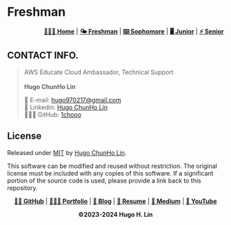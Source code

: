 # Freshman


<div align="right">
    <p>
        <a href="https://1chooo.github.io/my-uni-courses/"><b>👨🏻‍💻 Home</b></a> |
        <a href="https://1chooo.github.io/my-uni-courses/freshman/"><b>🌤️ Freshman</b></a> |
        <a href="https://1chooo.github.io/my-uni-courses/sophomore/"><b>⌨️ Sophomore</b></a> |
        <a href="https://1chooo.github.io/my-uni-courses/junior/"><b>🖥️ Junior</b></a> |
        <a href="https://1chooo.github.io/my-uni-courses/senior/"><b>⚡️ Senior</b></a>
    </p>
</div>

## CONTACT INFO.

> AWS Educate Cloud Ambassador, Technical Support 
> <br>
> <br>
> **Hugo ChunHo Lin**
> 
> <aside>
>   📩 E-mail: <a href="mailto:hugo970217@gmail.com">hugo970217@gmail.com</a>
> <br>
>   🧳 Linkedin: <a href="https://www.linkedin.com/in/1chooo/">Hugo ChunHo Lin</a>
> <br>
>   👨🏻‍💻 GitHub: <a href="https://github.com/1chooo">1chooo</a>
>    
> </aside>

## License
Released under [MIT](https://1chooo.github.io/my-uni-courses/LICENSE) by [Hugo ChunHo Lin](https://github.com/1chooo).

This software can be modified and reused without restriction.
The original license must be included with any copies of this software.
If a significant portion of the source code is used, please provide a link back to this repository.


<div align="center">
    <p>
        <a href="https://github.com/1chooo" target="_blank"><b>👨🏻 GitHub</b></a> |
        <a href="https://1chooo-github-io-1chooo.vercel.app/" target="_blank"><b>👨🏻‍💻 Portfolio</b></a> |
        <a href="https://1chooo.github.io/1chooo-blog/" target="_blank"><b>📓 Blog</b></a> |
        <a href="https://1chooo-github-io-1chooo.vercel.app/resume" target="_blank"><b>🧳 Resume</b></a> |
        <a href="https://medium.com/@1chooo" target="_blank"><b>📠 Medium</b></a> |
        <a href="https://www.youtube.com/channel/UCpBU1rXOfdTtxX939f_P_dA" target="_blank"><b>🎥 YouTube</b></a>
    </p>
    <div>
        <b>©2023-2024  Hugo H. Lin</b>
    </div>
</div>
